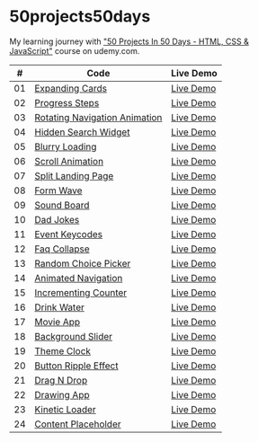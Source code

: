 # 50projects50days

My learning journey with ["50 Projects In 50 Days - HTML, CSS & JavaScript"](https://www.udemy.com/course/50-projects-50-days/) course on udemy.com.

|  #  | Code                                                                                                                 | Live Demo                                                     |
| :-: | -------------------------------------------------------------------------------------------------------------------- | ------------------------------------------------------------- |
| 01  | [Expanding Cards](https://github.com/bayramhayri/50projects50days/tree/master/01-expanding-cards/)                   | [Live Demo](https://eager-lalande-b4a1d1.netlify.app/)        |
| 02  | [Progress Steps](https://github.com/bayramhayri/50projects50days/tree/master/02-progress-steps/)                     | [Live Demo](https://lucid-kilby-ff041d.netlify.app/)          |
| 03  | [Rotating Navigation Animation](https://github.com/bayramhayri/50projects50days/tree/master/03-rotating-navigation/) | [Live Demo](https://quirky-montalcini-0458a3.netlify.app/)    |
| 04  | [Hidden Search Widget](https://github.com/bayramhayri/50projects50days/tree/master/04-hidden-search/)                | [Live Demo](https://dreamy-goldberg-4112b5.netlify.app/)      |
| 05  | [Blurry Loading](https://github.com/bayramhayri/50projects50days/tree/master/05-blurry-loading)                      | [Live Demo](https://adoring-leavitt-b5120b.netlify.app/)      |
| 06  | [Scroll Animation](https://github.com/bayramhayri/50projects50days/tree/master/06-scroll-animation/)                 | [Live Demo](https://tender-golick-795b56.netlify.app/)        |
| 07  | [Split Landing Page](https://github.com/bayramhayri/50projects50days/tree/master/07-split-landing-page/)             | [Live Demo](https://friendly-meitner-956f5b.netlify.app/)     |
| 08  | [Form Wave](https://github.com/bayramhayri/50projects50days/tree/master/08-form-wave-animation/)                     | [Live Demo](https://xenodochial-bartik-dcdcb6.netlify.app/)   |
| 09  | [Sound Board](https://github.com/bayramhayri/50projects50days/tree/master/09-sound-board/)                           | [Live Demo](https://eager-turing-3f2596.netlify.app/)         |
| 10  | [Dad Jokes](https://github.com/bayramhayri/50projects50days/tree/master/10-dad-jokes/)                               | [Live Demo](https://trusting-jepsen-74df39.netlify.app/)      |
| 11  | [Event Keycodes](https://github.com/bayramhayri/50projects50days/tree/master/11-event-keycodes/)                     | [Live Demo](https://dreamy-pare-5f7d30.netlify.app/)          |
| 12  | [Faq Collapse](https://github.com/bayramhayri/50projects50days/tree/master/12-faq-collapse/)                         | [Live Demo](https://confident-clarke-9d121b.netlify.app/)     |
| 13  | [Random Choice Picker](https://github.com/bayramhayri/50projects50days/tree/master/13-random-choice-picker/)         | [Live Demo](https://cocky-swartz-58cb70.netlify.app/)         |
| 14  | [Animated Navigation](https://github.com/bayramhayri/50projects50days/tree/master/14-animated-navigation/)           | [Live Demo](https://jovial-carson-16ac5e.netlify.app/)        |
| 15  | [Incrementing Counter](https://github.com/bayramhayri/50projects50days/tree/master/15-increment-counter/)            | [Live Demo](https://gracious-hermann-2b1c19.netlify.app/)     |
| 16  | [Drink Water](https://github.com/bayramhayri/50projects50days/tree/master/16-drink-water/)                           | [Live Demo](https://frosty-franklin-b80711.netlify.app/)      |
| 17  | [Movie App](https://github.com/bayramhayri/50projects50days/tree/master/17-movie-app/)                               | [Live Demo](https://suspicious-albattani-3d4fc3.netlify.app/) |
| 18  | [Background Slider](https://github.com/bayramhayri/50projects50days/tree/master/18-background-slider/)               | [Live Demo](https://vigorous-lamarr-2890f7.netlify.app/)      |
| 19  | [Theme Clock](https://github.com/bayramhayri/50projects50days/tree/master/19-theme-clock/)                           | [Live Demo](https://blissful-kowalevski-fdaa6d.netlify.app/)  |
| 20  | [Button Ripple Effect](https://github.com/bayramhayri/50projects50days/tree/master/20-button-ripple-effect/)         | [Live Demo](https://naughty-hoover-4e6361.netlify.app/)       |
| 21  | [Drag N Drop](https://github.com/bayramhayri/50projects50days/tree/master/21-drag-n-drop/)                           | [Live Demo](https://romantic-carson-8a497c.netlify.app/)      |
| 22  | [Drawing App](https://github.com/bayramhayri/50projects50days/tree/master/22-drawing-app/)                           | [Live Demo](https://stoic-jones-013c35.netlify.app/)          |
| 23  | [Kinetic Loader](https://github.com/bayramhayri/50projects50days/tree/master/23-kinetic-loader/)                     | [Live Demo](https://fervent-swirles-91c9c2.netlify.app/)      |
| 24  | [Content Placeholder](https://github.com/bayramhayri/50projects50days/tree/master/24-content-placeholder/)           | [Live Demo](https://confident-lichterman-7a635e.netlify.app/) |
